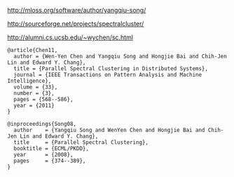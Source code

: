 http://mloss.org/software/author/yangqiu-song/

http://sourceforge.net/projects/spectralcluster/

http://alumni.cs.ucsb.edu/~wychen/sc.html

```
@article{Chen11,
  author = {Wen-Yen Chen and Yangqiu Song and Hongjie Bai and Chih-Jen Lin and Edward Y. Chang},
  title = {Parallel Spectral Clustering in Distributed Systems},
  journal = {IEEE Transactions on Pattern Analysis and Machine Intelligence},
  volume = {33},
  number = {3},
  pages = {568--586},
  year = {2011}
}  
```

```
@inproceedings{Song08,
  author    = {Yangqiu Song and WenYen Chen and Hongjie Bai and Chih-Jen Lin and Edward Y. Chang},
  title     = {Parallel Spectral Clustering},
  booktitle = {ECML/PKDD},
  year      = {2008},
  pages     = {374--389},
}
```